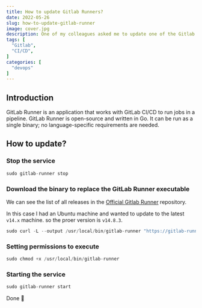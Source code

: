 ```yaml
---
title: How to update Gitlab Runners?
date: 2022-05-26
slug: how-to-update-gitlab-runner
image: cover.jpg
description: One of my colleagues asked me to update one of the Gitlab runners who had an older version yesterday. In this article, I will share how I did this update with you.
tags: [
  "Gitlab",
  "CI/CD",
]
categories: [
  "devops"
]
---
```


## Introduction

GitLab Runner is an application that works with GitLab CI/CD to run jobs in a pipeline. GitLab Runner is open-source and written in Go. It can be run as a single binary; no language-specific requirements are needed.

## How to update?

### Stop the service

```javascript
sudo gitlab-runner stop
```

### Download the binary to replace the GitLab Runner executable

We can see the list of all releases in the [Official Gitlab Runner](https://gitlab.com/gitlab-org/gitlab-runner/-/releases) repository.

In this case I had an Ubuntu machine and wanted to update to the latest `v14.x` machine. so the proer version is `v14.8.3`.

```javascript
sudo curl -L --output /usr/local/bin/gitlab-runner "https://gitlab-runner-downloads.s3.amazonaws.com/v14.8.3/binaries/gitlab-runner-linux-amd64"
```

### Setting permissions to execute

```javascript
sudo chmod +x /usr/local/bin/gitlab-runner
```

### Starting the service

```javascript
sudo gitlab-runner start
```

Done 🙂